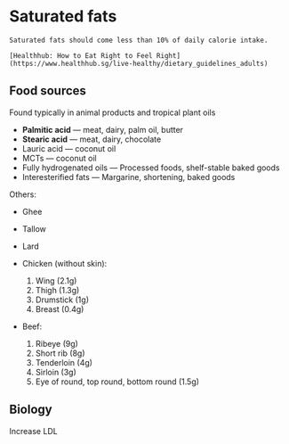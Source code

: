 # Saturated fats

~~~admonish tip
Saturated fats should come less than 10% of daily calorie intake.

[Healthhub: How to Eat Right to Feel Right](https://www.healthhub.sg/live-healthy/dietary_guidelines_adults)
~~~

## Food sources

Found typically in animal products and tropical plant oils

* **Palmitic acid** — meat, dairy, palm oil, butter
* **Stearic acid** — meat, dairy, chocolate
* Lauric acid — coconut oil
* MCTs — coconut oil
* Fully hydrogenated oils — Processed foods, shelf-stable baked goods
* Interesterified fats — Margarine, shortening, baked goods

Others:
* Ghee
* Tallow
* Lard

* Chicken (without skin):
  1. Wing (2.1g)
  2. Thigh (1.3g)
  3. Drumstick (1g)
  4. Breast (0.4g)
* Beef:
  1. Ribeye (9g)
  2. Short rib (8g)
  3. Tenderloin (4g)
  4. Sirloin (3g)
  5. Eye of round, top round, bottom round (1.5g)

## Biology

Increase LDL
